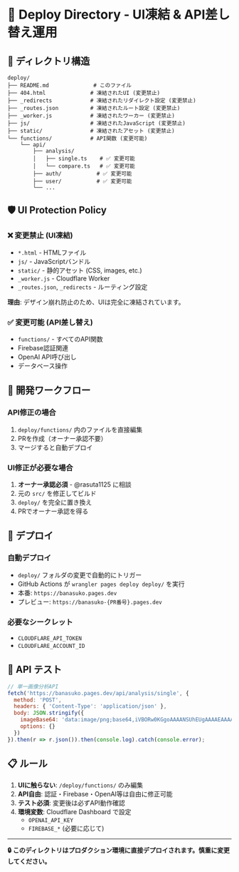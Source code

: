 # 🚀 Deploy Directory - UI凍結 & API差し替え運用

## 📁 ディレクトリ構造

```
deploy/
├── README.md              # このファイル
├── 404.html              # 凍結されたUI (変更禁止)
├── _redirects            # 凍結されたリダイレクト設定 (変更禁止)
├── _routes.json          # 凍結されたルート設定 (変更禁止)
├── _worker.js            # 凍結されたワーカー (変更禁止)
├── js/                   # 凍結されたJavaScript (変更禁止)
├── static/               # 凍結されたアセット (変更禁止)
└── functions/            # API関数 (変更可能)
    └── api/
        ├── analysis/
        │   ├── single.ts    # ✅ 変更可能
        │   └── compare.ts   # ✅ 変更可能
        ├── auth/           # ✅ 変更可能
        ├── user/           # ✅ 変更可能
        └── ...
```

## 🛡️ UI Protection Policy

### ❌ 変更禁止 (UI凍結)
- `*.html` - HTMLファイル
- `js/` - JavaScriptバンドル
- `static/` - 静的アセット (CSS, images, etc.)
- `_worker.js` - Cloudflare Worker
- `_routes.json`, `_redirects` - ルーティング設定

**理由**: デザイン崩れ防止のため、UIは完全に凍結されています。

### ✅ 変更可能 (API差し替え)
- `functions/` - すべてのAPI関数
- Firebase認証関連
- OpenAI API呼び出し
- データベース操作

## 🔄 開発ワークフロー

### API修正の場合
1. `deploy/functions/` 内のファイルを直接編集
2. PRを作成（オーナー承認不要）
3. マージすると自動デプロイ

### UI修正が必要な場合
1. **オーナー承認必須** - @rasuta1125 に相談
2. 元の `src/` を修正してビルド
3. `deploy/` を完全に置き換え
4. PRでオーナー承認を得る

## 🚀 デプロイ

### 自動デプロイ
- `deploy/` フォルダの変更で自動的にトリガー
- GitHub Actions が `wrangler pages deploy deploy/` を実行
- 本番: `https://banasuko.pages.dev`
- プレビュー: `https://banasuko-{PR番号}.pages.dev`

### 必要なシークレット
- `CLOUDFLARE_API_TOKEN`
- `CLOUDFLARE_ACCOUNT_ID`

## 🧪 API テスト

```javascript
// 単一画像分析API
fetch('https://banasuko.pages.dev/api/analysis/single', {
  method: 'POST',
  headers: { 'Content-Type': 'application/json' },
  body: JSON.stringify({
    imageBase64: 'data:image/png;base64,iVBORw0KGgoAAAANSUhEUgAAAAEAAAABCAYAAAAfFcSJAAAADUlEQVR42mP8/5+hHgAHggJ/PchI7wAAAABJRU5ErkJggg==',
    options: {}
  })
}).then(r => r.json()).then(console.log).catch(console.error);
```

## 📋 ルール

1. **UIに触らない**: `/deploy/functions/` のみ編集
2. **API自由**: 認証・Firebase・OpenAI等は自由に修正可能
3. **テスト必須**: 変更後は必ずAPI動作確認
4. **環境変数**: Cloudflare Dashboard で設定
   - `OPENAI_API_KEY`
   - `FIREBASE_*` (必要に応じて)

---

**🔒 このディレクトリはプロダクション環境に直接デプロイされます。慎重に変更してください。**